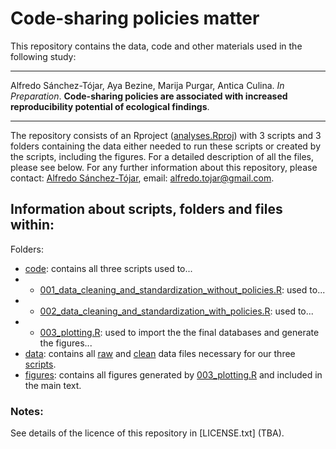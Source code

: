 # Code-sharing policies matter

This repository contains the data, code and other materials used in the following study:

---

Alfredo Sánchez-Tójar,  Aya Bezine, Marija Purgar, Antica Culina. *In Preparation*. **Code-sharing policies are associated with increased reproducibility potential of ecological findings**.

---

The repository consists of an Rproject ([analyses.Rproj](https://github.com/ASanchez-Tojar/code-sharing_policies_matter/blob/main/analyses.Rproj)) with 3 scripts and 3 folders containing the data either needed to run these scripts or created by the scripts, including the figures. For a detailed description of all the files, please see below. For any further information about this repository, please contact: [Alfredo Sánchez-Tójar](https://scholar.google.co.uk/citations?hl=en&user=Sh-Rjq8AAAAJ&view_op=list_works&sortby=pubdate), email: alfredo.tojar@gmail.com. 


## Information about scripts, folders and files within:

Folders:
-	[code](https://github.com/ASanchez-Tojar/code-sharing_policies_matter/tree/main/code): contains all three scripts used to...
 - - [001_data_cleaning_and_standardization_without_policies.R](https://github.com/ASanchez-Tojar/code-sharing_policies_matter/blob/main/code/001_data_cleaning_and_standardization_without_policies.R): used to...
 - - [002_data_cleaning_and_standardization_with_policies.R](https://github.com/ASanchez-Tojar/code-sharing_policies_matter/blob/main/code/002_data_cleaning_and_standardization_with_policies.R): used to...
 - - [003_plotting.R](https://github.com/ASanchez-Tojar/code-sharing_policies_matter/blob/main/code/003_plotting.R): used to import the the final databases and generate the figures...
- [data](https://github.com/ASanchez-Tojar/code-sharing_policies_matter/tree/main/data): contains all [raw](https://github.com/ASanchez-Tojar/code-sharing_policies_matter/tree/main/data/raw_databases) and [clean](https://github.com/ASanchez-Tojar/code-sharing_policies_matter/tree/main/data/clean_databases) data files necessary for our three [scripts](https://github.com/ASanchez-Tojar/code-sharing_policies_matter/tree/main/code).
- [figures](https://github.com/ASanchez-Tojar/code-sharing_policies_matter/tree/main/figures): contains all figures generated by [003_plotting.R](https://github.com/ASanchez-Tojar/code-sharing_policies_matter/blob/main/code/003_plotting.R) and included in the main text.

### Notes:

See details of the licence of this repository in [LICENSE.txt] (TBA).
